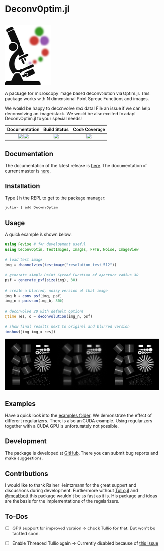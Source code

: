 # DeconvOptim.jl

<br>
<a name="logo"/>
<div align="left">
<a href="https://roflmaostc.github.io/DeconvOptim.jl/stable/" target="_blank">
<img src="docs/src/assets/logo.svg" alt="DeconvOptim Logo" width="150"></img>
</a>
</div>
<br>
A package for microscopy image based deconvolution via Optim.jl. This package works with N dimensional Point Spread Functions and images.

We would be happy to deconvolve *real* data! File an issue if we can help deconvolving an image/stack. We would be also excited to adapt DeconvOptim.jl to your special needs!
<br>

| **Documentation**                       | **Build Status**                          | **Code Coverage**               |
|:---------------------------------------:|:-----------------------------------------:|:-------------------------------:|
| [![][docs-stable-img]][docs-stable-url] [![][docs-dev-img]][docs-dev-url] | [![][CI-img]][CI-url] | [![][codecov-img]][codecov-url] |

## Documentation
The documentation of the latest release is [here](docs-stable-url).
The documentation of current master is [here](docs-dev-url).

## Installation
Type `]`in the REPL to get to the package manager:
```julia
julia> ] add DeconvOptim
```

## Usage
A quick example is shown below.
```julia
using Revise # for development useful
using DeconvOptim, TestImages, Images, FFTW, Noise, ImageView

# load test image
img = channelview(testimage("resolution_test_512"))

# generate simple Point Spread Function of aperture radius 30
psf = generate_psf(size(img), 30)

# create a blurred, noisy version of that image
img_b = conv_psf(img, psf)
img_n = poisson(img_b, 300)

# deconvolve 2D with default options
@time res, o = deconvolution(img_n, psf)

# show final results next to original and blurred version
imshow([img img_n res])
```
![Results Quick Example](docs/src/assets/quick_example_results.png)


## Examples
Have a quick look into the [examples folder](examples).
We demonstrate the effect of different regularizers. There is also an CUDA example. Using regularizers together 
with a CUDA GPU is unfortunately not possible.


## Development

The package is developed at [GitHub](https://www.github.com/roflmaostc/DeconvOptim.jl).  There
you can submit bug reports and make suggestions. 


## Contributions
I would like to thank Rainer Heintzmann for the great support and discussions during development.
Furthermore without [Tullio.jl](https://github.com/mcabbott/Tullio.jl) and [@mcabbott](https://github.com/mcabbott/) this package wouldn't be as fast as it is. His package and ideas are the basis for the implementations of the regularizers.


## To-Dos
* [ ] GPU support for improved version -> check Tullio for that. But won't be tackled soon.
* [ ] Enable Threaded Tullio again -> Currently disabled because of [this issue](https://github.com/mcabbott/Tullio.jl/issues/45)


[docs-dev-img]: https://img.shields.io/badge/docs-dev-orange.svg 
[docs-dev-url]: https://roflmaostc.github.io/DeconvOptim.jl/dev/ 

[docs-stable-img]: https://img.shields.io/badge/docs-stable-blue.svg 
[docs-stable-url]: https://roflmaostc.github.io/DeconvOptim.jl/stable/

[codecov-img]: https://codecov.io/gh/roflmaostc/DeconvOptim.jl/branch/master/graph/badge.svg
[codecov-url]: https://codecov.io/gh/roflmaostc/DeconvOptim.jl

[CI-img]: https://github.com/roflmaostc/DeconvOptim.jl/workflows/CI/badge.svg
[CI-url]: https://github.com/roflmaostc/DeconvOptim.jl/actions?query=workflow%3ACI 
